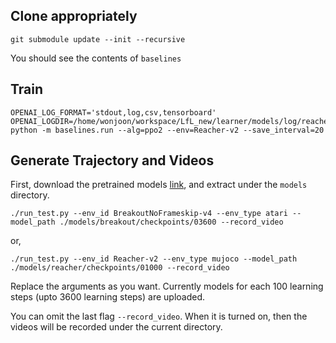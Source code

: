 ## Clone appropriately

```
git submodule update --init --recursive
```

You should see the contents of `baselines`

## Train

```
OPENAI_LOG_FORMAT='stdout,log,csv,tensorboard' OPENAI_LOGDIR=/home/wonjoon/workspace/LfL_new/learner/models/log/reacher python -m baselines.run --alg=ppo2 --env=Reacher-v2 --save_interval=20
```

## Generate Trajectory and Videos

First, download the pretrained models [link](https://github.com/dsbrown1331/learning-rewards-of-learners/releases/tag/mujoco), and extract under the `models` directory.

```
./run_test.py --env_id BreakoutNoFrameskip-v4 --env_type atari --model_path ./models/breakout/checkpoints/03600 --record_video
```
or,
```
./run_test.py --env_id Reacher-v2 --env_type mujoco --model_path ./models/reacher/checkpoints/01000 --record_video
```


Replace the arguments as you want. Currently models for each 100 learning steps (upto 3600 learning steps) are uploaded.

You can omit the last flag `--record_video`. When it is turned on, then the videos will be recorded under the current directory.
